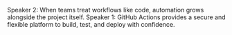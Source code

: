 Speaker 2: When teams treat workflows like code, automation grows alongside the project itself.
Speaker 1: GitHub Actions provides a secure and flexible platform to build, test, and deploy with confidence.
